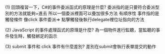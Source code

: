 (1) 回頭複習一下，C#的事件委派函式的原理是什麼?
委派指的是只要符合委派型別的方法就能夠+進去 所以一個委派裡面可以疊加很多方法 有順序性 事件指的是 觸發條件 像click 事件委派=> 點擊觸發後執行delegate裡位址指向的方法

(2) JavaScript 的事件處理函式的原理是什麼?
為一個物件進行監聽，當監聽的事件發生時，觸發綁定的函示

(3) submit 事件和 click 事件有什麼差別?
差別在submit會執行表單提交的動作
